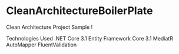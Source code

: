 # CleanArchitectureBoilerPlate
Clean Architecture Project Sample !

Technologies Used
.NET Core 3.1
Entity Framework Core 3.1
MediatR
AutoMapper
FluentValidation
